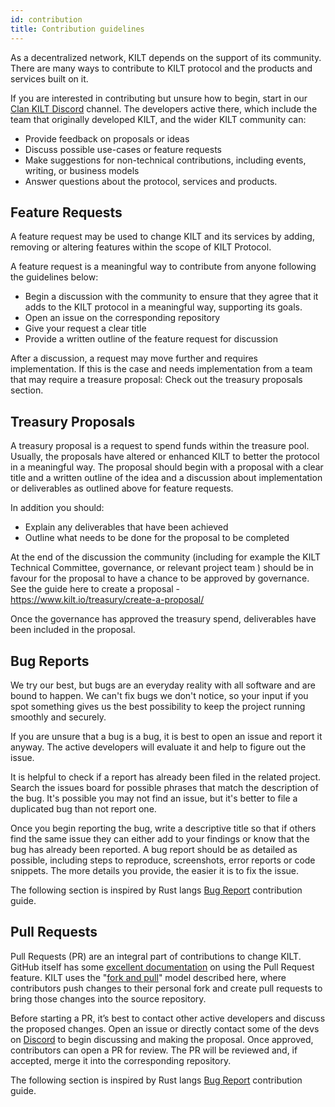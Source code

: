```yaml
---
id: contribution
title: Contribution guidelines
---
```

As a decentralized network, KILT depends on the support of its community. There are many ways to contribute to KILT protocol and the products and services built on it. 

If you are interested in contributing but unsure how to begin, start in our [Clan KILT Discord](https://discord.gg/7uyfMXh6AT) channel. The developers active there, which include the team that originally developed KILT, and the wider KILT community can:

- Provide feedback on proposals or ideas
- Discuss possible use-cases or feature requests
- Make suggestions for non-technical contributions, including events, writing, or business models
- Answer questions about the protocol, services and products.

## Feature Requests 

A feature request may be used to change KILT and its services by adding, removing or altering features within the scope of KILT Protocol.

A feature request is a meaningful way to contribute from anyone following the guidelines below:

 - Begin a discussion with the community to ensure that they agree that it adds to the KILT protocol in a meaningful way, supporting its goals. 
 - Open an issue on the corresponding repository
 - Give your request a clear title
 - Provide a written outline of the feature request for discussion

After a discussion, a request may move further and requires implementation. If this is the case and needs implementation from a team that may require a treasure proposal: Check out the treasury proposals section.

## Treasury Proposals

A treasury proposal is a request to spend funds within the treasure pool. Usually, the proposals have altered or enhanced KILT to better the protocol in a meaningful way. The proposal should begin with a proposal with a clear title and a written outline of the idea and a discussion about implementation or deliverables as outlined above for feature requests.

In addition you should:

- Explain any deliverables that have been achieved
- Outline what needs to be done for the proposal to be completed

At the end of the discussion the community (including for example the KILT Technical Committee, governance, or relevant project team ) should be in favour for the proposal to have a chance to be approved by governance. See the guide here to create a proposal - https://www.kilt.io/treasury/create-a-proposal/ 

Once the governance has approved the treasury spend, deliverables have been included in  the proposal.

## Bug Reports

We try our best, but bugs are an everyday reality with all software and are bound to happen. We can't fix bugs we don't notice, so your input if you spot something gives us the best possibility to keep the project running smoothly and securely.

If you are unsure that a bug is a bug, it is best to open an issue and report it anyway. The active developers will evaluate it and help to figure out the issue.

It is helpful to check if a report has already been filed in the related project. Search the issues board for possible phrases that match the description of the bug. It's possible you may not find an issue, but it's better to file a duplicated bug than not report one.

Once you begin reporting the bug, write a descriptive title so that if others find the same issue they can either add to your findings or know that the bug has already been reported. A bug report should be as detailed as possible, including steps to reproduce, screenshots, error reports or code snippets. The more details you provide, the easier it is to fix the issue.

The following section is inspired by Rust langs [Bug Report](https://rustc-dev-guide.rust-lang.org/contributing.html#bug-reports) contribution guide.

## Pull Requests

Pull Requests (PR) are an integral part of contributions to change KILT. GitHub itself has some [excellent documentation](https://help.github.com/articles/about-pull-requests/) on using the Pull Request feature. KILT uses the "[fork and pull](https://docs.github.com/en/pull-requests/collaborating-with-pull-requests/getting-started/about-collaborative-development-models)" model described here, where contributors push changes to their personal fork and create pull requests to bring those changes into the source repository.

Before starting a PR, it’s best to contact other active developers and discuss the proposed changes. Open an issue or directly contact some of the devs on  [Discord](https://discord.gg/7uyfMXh6AT) to begin discussing and making the proposal. Once approved, contributors can open a PR for review. The PR will be reviewed and, if accepted, merge it into the corresponding repository.

The following section is inspired by Rust langs [Bug Report](https://rustc-dev-guide.rust-lang.org/contributing.html#bug-reports) contribution guide.
